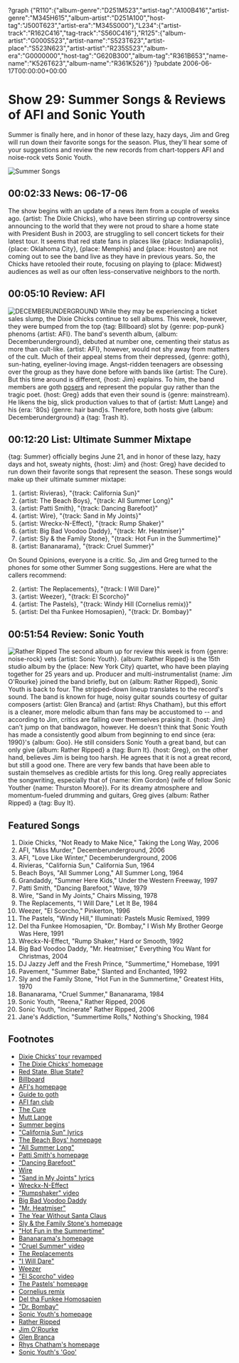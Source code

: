 ?graph {"R110":{"album-genre":"D251M523","artist-tag":"A100B416","artist-genre":"M345H615","album-artist":"D251A100","host-tag":"J500T623","artist-era":"M345S000"},"L234":{"artist-track":"R162C416","tag-track":"S560C416"},"R125":{"album-artist":"G000S523","artist-name":"S523T623","artist-place":"S523N623","artist-artist":"R235S523","album-era":"G0000000","host-tag":"G620B300","album-tag":"R361B653","name-name":"K526T623","album-name":"R361K526"}}
?pubdate 2006-06-17T00:00:00+00:00

# Show 29: Summer Songs & Reviews of AFI and Sonic Youth
Summer is finally here, and in honor of these lazy, hazy days, Jim and Greg will run down their favorite songs for the season. Plus, they'll hear some of your suggestions and review the new records from chart-toppers AFI and noise-rock vets Sonic Youth.

![Summer Songs](http://static.soundopinions.org/images/2006/summersongs.jpg)

## 00:02:33 News: 06-17-06
The show begins with an update of a news item from a couple of weeks ago. {artist: The Dixie Chicks}, who have been stirring up controversy since announcing to the world that they were not proud to share a home state with President Bush in 2003, are struggling to sell concert tickets for their latest tour. It seems that red state fans in places like {place: Indianapolis}, {place: Oklahoma City}, {place: Memphis} and {place: Houston} are not coming out to see the band live as they have in previous years. So, the Chicks have retooled their route, focusing on playing to {place: Midwest} audiences as well as our often less-conservative neighbors to the north. 

## 00:05:10 Review: AFI
![DECEMBERUNDERGROUND](http://is5.mzstatic.com/image/thumb/Music/v4/a7/79/20/a77920ba-bc3f-9556-04e1-44f12da08345/source/600x600bb.jpg "3447440/157156774")
While they may be experiencing a ticket sales slump, the Dixie Chicks continue to sell albums. This week, however, they were bumped from the top {tag: Billboard} slot by {genre: pop-punk} phenoms {artist: AFI}. The band's seventh album, {album: Decemberunderground}, debuted at number one, cementing their status as more than cult-like. {artist: AFI}, however, would not shy away from matters of the cult. Much of their appeal stems from their depressed, {genre: goth}, sun-hating, eyeliner-loving image. Angst-ridden teenagers are obsessing over the group as they have done before with bands like {artist: The Cure}. But this time around is different, {host: Jim} explains. To him, the band members are goth [posers](http://www.hottopic.com/) and represent the popular guy rather than the tragic poet. {host: Greg} adds that even their sound is {genre: mainstream}. He likens the big, slick production values to that of {artist: Mutt Lange} and his {era: '80s} {genre: hair band}s. Therefore, both hosts give {album: Decemberunderground} a {tag: Trash It}.

## 00:12:20 List: Ultimate Summer Mixtape
{tag: Summer} officially begins June 21, and in honor of these lazy, hazy days and hot, sweaty nights, {host: Jim} and {host: Greg} have decided to run down their favorite songs that represent the season. These songs would make up their ultimate summer mixtape:

1. {artist: Rivieras}, "{track: California Sun}"
2. {artist: The Beach Boys}, "{track: All Summer Long}"
2. {artist: Patti Smith}, "{track: Dancing Barefoot}"
2. {artist: Wire}, "{track: Sand in My Joints}"
2. {artist: Wreckx-N-Effect}, "{track: Rump Shaker}"
2. {artist: Big Bad Voodoo Daddy}, "{track: Mr. Heatmiser}"
2. {artist: Sly & the Family Stone}, "{track: Hot Fun in the Summertime}"
2. {artist: Bananarama}, "{track: Cruel Summer}"

On Sound Opinions, everyone is a critic. So, Jim and Greg turned to the phones for some other Summer Song suggestions. Here are what the callers recommend:

2. {artist: The Replacements}, "{track: I Will Dare}"
2. {artist: Weezer}, "{track: El Scorcho}"
2. {artist: The Pastels}, "{track: Windy Hill (Cornelius remix)}"
2. {artist: Del tha Funkee Homosapien}, "{track: Dr. Bombay}"

## 00:51:54 Review: Sonic Youth
![Rather Ripped](http://is3.mzstatic.com/image/thumb/Music30/v4/d0/85/9b/d0859bd2-de84-f79f-7a31-8fe27102dd17/source/600x600bb.jpg "36034/1132255116")
The second album up for review this week is from {genre: noise-rock} vets {artist: Sonic Youth}. {album: Rather Ripped} is the 15th studio album by the {place: New York City} quartet, who have been playing together for 25 years and up. Producer and multi-instrumentalist {name: Jim O'Rourke} joined the band briefly, but on {album: Rather Ripped}, Sonic Youth is back to four. The stripped-down lineup translates to the record's sound. The band is known for huge, noisy guitar sounds courtesy of guitar composers {artist: Glen Branca} and {artist: Rhys Chatham}, but this effort is a cleaner, more melodic album than fans may be accustomed to -- and according to Jim, critics are falling over themselves praising it. {host: Jim} can't jump on that bandwagon, however. He doesn't think that Sonic Youth has made a consistently good album from beginning to end since {era: 1990}'s {album: Goo}. He still considers Sonic Youth a great band, but can only give {album: Rather Ripped} a {tag: Burn It}. {host: Greg}, on the other hand, believes Jim is being too harsh. He agrees that it is not a great record, but still a good one. There are very few bands that have been able to sustain themselves as credible artists for this long. Greg really appreciates the songwriting, especially that of {name: Kim Gordon} (wife of fellow Sonic Youther {name: Thurston Moore}). For its dreamy atmosphere and momentum-fueled drumming and guitars, Greg gives {album: Rather Ripped} a {tag: Buy It}. 


## Featured Songs
1. Dixie Chicks, "Not Ready to Make Nice," Taking the Long Way, 2006
2. AFI, "Miss Murder," Decemberunderground, 2006
3. AFI, "Love Like Winter," Decemberunderground, 2006
4. Rivieras, "California Sun," California Sun, 1964
5. Beach Boys, "All Summer Long," All Summer Long, 1964
6. Grandaddy, "Summer Here Kids," Under the Western Freeway, 1997
7. Patti Smith, "Dancing Barefoot," Wave, 1979
8. Wire, "Sand in My Joints," Chairs Missing, 1978
9. The Replacements, "I Will Dare," Let It Be, 1984
10. Weezer, "El Scorcho," Pinkerton, 1996
11. The Pastels, "Windy Hill," Illuminati: Pastels Music Remixed, 1999
12. Del tha Funkee Homosapien, "Dr. Bombay," I Wish My Brother George Was Here, 1991
13. Wreckx-N-Effect, "Rump Shaker," Hard or Smooth, 1992
14. Big Bad Voodoo Daddy, "Mr. Heatmiser," Everything You Want for Christmas, 2004
15. DJ Jazzy Jeff and the Fresh Prince, "Summertime," Homebase, 1991
16. Pavement, "Summer Babe," Slanted and Enchanted, 1992
17. Sly and the Family Stone, "Hot Fun in the Summertime," Greatest Hits, 1970
18. Bananarama, "Cruel Summer," Bananarama, 1984
19. Sonic Youth, "Reena," Rather Ripped, 2006
20. Sonic Youth, "Incinerate" Rather Ripped, 2006
21. Jane's Addiction, "Summertime Rolls," Nothing's Shocking, 1984

## Footnotes
- [Dixie Chicks' tour revamped](http://www.latimes.com/entertainment/news/la-et-chicks9jun09,1,7509372.story?coll=la-headlines-entnews&track=crosspromo)
- [The Dixie Chicks' homepage](http://www.dixiechicks.com/)
- [Red State, Blue State?](http://www.slate.com/articles/news_and_politics/low_concept/2004/07/redor_bluewhich_are_you.html)
- [Billboard](http://www.billboard.com/bbcom/charts/chart_display.jsp?g=Albums&f=The+Billboard+200)
- [AFI's homepage](http://www.afireinside.net/)
- [Guide to goth](http://www.goth.net/goth.html)
- [AFI fan club](http://despairfaction.groundctrl.net/)
- [The Cure](http://www.allmusic.com/cg/amg.dll?p=amg&token=ADFEAEE47C19DC4FA87520D69D3D4DC7FA7FFB07D063FD831F29461BDFBA3C54DD5F26B904A595CBAEFB73AB7BAFFF28E85B0DD9C9E95CFEDC765D40&sql=11:aeu1z81ajyvj)
- [Mutt Lange](http://www.allmusic.com/artist/robert-john-mutt-lange-mn0000241225)
- [Summer begins](http://en.wikipedia.org/wiki/Summer_solstice)
- ["California Sun" lyrics](http://www.oldielyrics.com/lyrics/the_rivieras/california_sun.html)
- [The Beach Boys' homepage](http://www.thebeachboys.com/)
- ["All Summer Long"](http://www.allmusic.com/song/all-summer-long-mt0029933795)
- [Patti Smith's homepage](http://www.pattismith.net/)
- ["Dancing Barefoot"](http://www.allmusic.com/song/dancing-barefoot-mt0011898407)
- [Wire](http://www.allmusic.com/artist/wire-mn0000672910)
- ["Sand in My Joints" lyrics](http://www.metrolyrics.com/sand-in-my-joints-lyrics-wire.html)
- [Wreckx-N-Effect](http://www.mtv.com/artists/wreckx-n-effect/)
- ["Rumpshaker" video](https://www.youtube.com/watch?v=iKKONgfNONU&feature=kp)
- [Big Bad Voodoo Daddy](http://www.bbvd.com/)
- ["Mr. Heatmiser"](https://www.youtube.com/watch?v=rMjAf8Nwohs)
- [The Year Without Santa Claus](http://www.imdb.com/title/tt0072424/)
- [Sly & the Family Stone's homepage](http://www.slystonemusic.com/)
- ["Hot Fun in the Summertime"](http://en.wikipedia.org/wiki/Hot_Fun_in_the_Summertime)
- [Bananarama's homepage](http://www.bananarama.co.uk/)
- ["Cruel Summer" video](https://www.youtube.com/watch?v=9ePIZugahFc&feature=kp)
- [The Replacements](http://www.allmusic.com/artist/the-replacements-mn0000422405)
- ["I Will Dare"](http://www.allmusic.com/song/i-will-dare-mt0000205289)
- [Weezer](http://www.weezer.com/)
- ["El Scorcho" video](https://www.youtube.com/watch?v=okthJIVbi6g)
- [The Pastels' homepage](http://www.sheepish.org/pastels/)
- [Cornelius remix](http://www.matadorrecords.com/cornelius/)
- [Del tha Funkee Homosapien](http://www.delthefunkyhomosapien.com/)
- ["Dr. Bombay"](http://www.allmusic.com/song/dr-bombay-mt0031939105)
- [Sonic Youth's homepage](http://www.sonicyouth.com/)
- [Rather Ripped](http://www.amazon.com/gp/product/B000FII31U/002-9278548-2607266?%5Fencoding=UTF8&v=glance&n=5174)
- [Jim O'Rourke](http://www.allmusic.com/cg/amg.dll?p=amg&token=ADFEAEE47C19DC4FA87520D69D3D4DC7FA7FFB07D063FD831F29461BDFBA3C54DD5F26B904A595CBAEFB73AB7BAFFF28E85B0DD9CFEE5CFFDD765D40&sql=11:n3rc28gr055a)
- [Glen Branca](http://www.allmusic.com/artist/glenn-branca-mn0000552843)
- [Rhys Chatham's homepage](http://www.rhyschatham.com/)
- [Sonic Youth's 'Goo'](http://en.wikipedia.org/wiki/Goo_(album))
